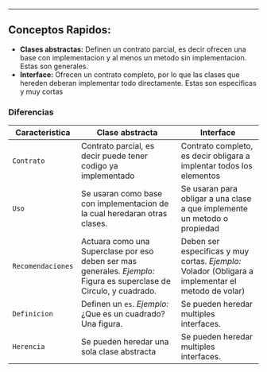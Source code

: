 
---
## Conceptos Rapidos:

- **Clases abstractas:** Definen un contrato parcial, es decir ofrecen una base con implementacion y al menos un metodo sin implementacion. Estas son generales. 
- **Interface:** Ofrecen un contrato completo, por lo  que las clases que hereden deberan implementar todo directamente. Estas son especificas y muy cortas



### Diferencias

| **Caracteristica** | **Clase abstracta**                                                                                                  | **Interface**                                                                                      |
| ------------------ | -------------------------------------------------------------------------------------------------------------------- | -------------------------------------------------------------------------------------------------- |
| `Contrato`         | Contrato parcial, es decir puede tener codigo ya implementado                                                        | Contrato completo, es decir obligara a implentar todos los elementos                               |
| `Uso`              | Se usaran como base con implementacion de la cual heredaran otras clases.                                            | Se usaran para obligar a una clase a que implemente un metodo o propiedad                          |
| `Recomendaciones`  | Actuara como una Superclase por eso deben ser mas generales. _Ejemplo:_ Figura es superclase de Circulo, y cuadrado. | Deben ser especificas y muy cortas. _Ejemplo:_ Volador (Obligara a implementar el metodo de volar) |
| `Definicion`       | Definen un `es`. *Ejemplo:* ¿Que es un cuadrado? Una figura.                                                         | Se pueden heredar multiples interfaces.                                                            |
| `Herencia`         | Se pueden heredar una sola clase abstracta                                                                           | Se pueden heredar multiples interfaces.                                                            |

